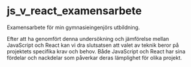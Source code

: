 # js_v_react_examensarbete

Examensarbete för min gymnasieingenjörs utbildning. 

Efter att ha genomfört denna undersökning och jämförelse mellan JavaScript och React kan vi dra slutsatsen att valet av teknik beror på projektets specifika krav och behov. Både JavaScript och React har sina fördelar och nackdelar som påverkar deras lämplighet för olika projekt.